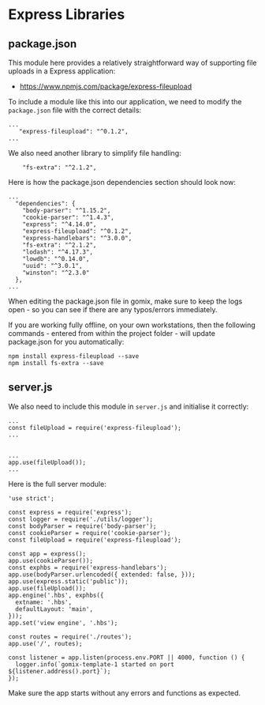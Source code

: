 # Express Libraries

## package.json

This module here provides a relatively straightforward way of supporting file uploads in a Express application:

- <https://www.npmjs.com/package/express-fileupload>

To include a module like this into our application, we need to modify the `package.json` file with the correct details:

~~~
...
   "express-fileupload": "^0.1.2",
...
~~~

We also need another library to simplify file handling:

~~~
    "fs-extra": "^2.1.2",
~~~

Here is how the package.json dependencies section should look now:

~~~
...
  "dependencies": {
    "body-parser": "^1.15.2",
    "cookie-parser": "^1.4.3",
    "express": "^4.14.0",
    "express-fileupload": "^0.1.2",
    "express-handlebars": "^3.0.0",
    "fs-extra": "^2.1.2",
    "lodash": "^4.17.3",
    "lowdb": "^0.14.0",
    "uuid": "^3.0.1",
    "winston": "^2.3.0"
  },
...  
~~~


When editing the package.json file in gomix, make sure to keep the logs open - so you can see if there are any typos/errors immediately.

If you are working fully offline, on your own workstations, then the following commands - entered from within the project folder - will update package.json for you automatically:

~~~
npm install express-fileupload --save
npm install fs-extra --save
~~~

## server.js

We also need to include this module in `server.js` and initialise it correctly:

~~~
...
const fileUpload = require('express-fileupload');
...


...
app.use(fileUpload());
...
~~~

Here is the full server module:

~~~
'use strict';

const express = require('express');
const logger = require('./utils/logger');
const bodyParser = require('body-parser');
const cookieParser = require('cookie-parser');
const fileUpload = require('express-fileupload');

const app = express();
app.use(cookieParser());
const exphbs = require('express-handlebars');
app.use(bodyParser.urlencoded({ extended: false, }));
app.use(express.static('public'));
app.use(fileUpload());
app.engine('.hbs', exphbs({
  extname: '.hbs',
  defaultLayout: 'main',
}));
app.set('view engine', '.hbs');

const routes = require('./routes');
app.use('/', routes);

const listener = app.listen(process.env.PORT || 4000, function () {
  logger.info(`gomix-template-1 started on port ${listener.address().port}`);
});
~~~


Make sure the app starts without any errors and functions as expected.
